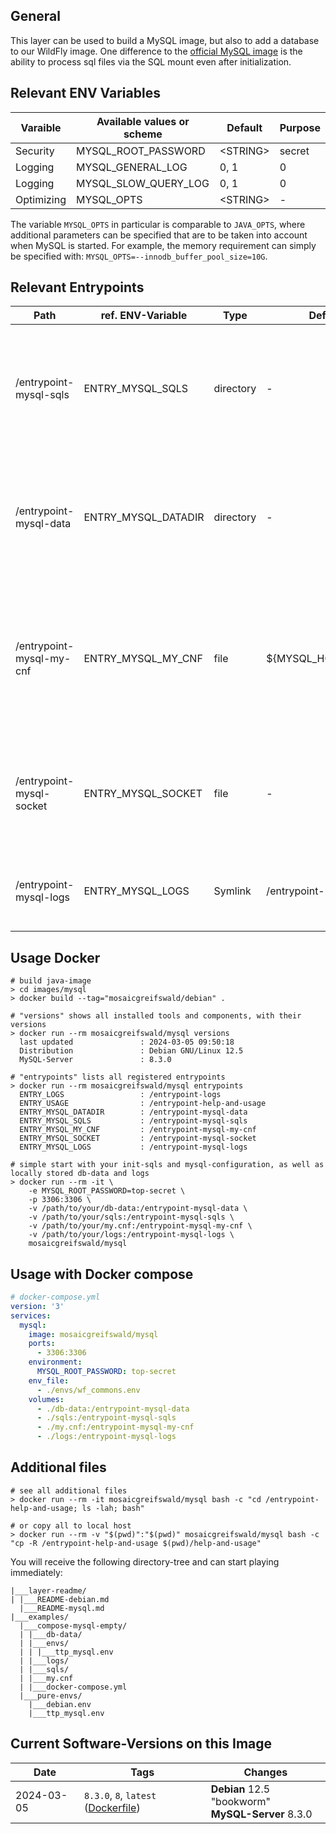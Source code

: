 ## General
This layer can be used to build a MySQL image, but also to add a database to our WildFly image.
One difference to the [official MySQL image](https://hub.docker.com/_/mysql) is the ability to process sql files via the
SQL mount even after initialization.

## Relevant ENV Variables
| Varaible   | Available values or scheme | Default    | Purpose |
|------------|----------------------------|------------|---------|
| Security   | MYSQL_ROOT_PASSWORD        | \<STRING\> | secret  |
| Logging    | MYSQL_GENERAL_LOG          | 0, 1       | 0       |
| Logging    | MYSQL_SLOW_QUERY_LOG       | 0, 1       | 0       |
| Optimizing | MYSQL_OPTS                 | \<STRING\> | -       |

The variable `MYSQL_OPTS` in particular is comparable to `JAVA_OPTS`,
where additional parameters can be specified that are to be taken into account when MySQL is started.
For example, the memory requirement can simply be specified with: `MYSQL_OPTS=--innodb_buffer_pool_size=10G`.


## Relevant Entrypoints
| Path                     | ref. ENV-Variable   | Type      | Default                | Purpose                                                                                                                             |
|--------------------------|---------------------|-----------|------------------------|-------------------------------------------------------------------------------------------------------------------------------------|
| /entrypoint-mysql-sqls   | ENTRY_MYSQL_SQLS    | directory | -                      | All SQL files that are to be executed at the first start for database preparation are placed here.                                  |
| /entrypoint-mysql-data   | ENTRY_MYSQL_DATADIR | directory | -                      | This directory can be mounted in an external volume so that data is not lost after delete container.                                |
| /entrypoint-mysql-my-cnf | ENTRY_MYSQL_MY_CNF  | file      | ${MYSQL_HOME}/my.cnf   | The `my.cnf` file contains all settings that are relevant for the operation of the MySQL database and can be exchanged accordingly. |
| /entrypoint-mysql-socket | ENTRY_MYSQL_SOCKET  | file      | -                      | The MySQL socket is only relevant for accessing the database if no port is available.                                               |
| /entrypoint-mysql-logs   | ENTRY_MYSQL_LOGS    | Symlink   | /entrypoint-logs/mysql | All logs generated by the MySQL service are stored here.                                                                            |



## Usage Docker
```shell
# build java-image
> cd images/mysql
> docker build --tag="mosaicgreifswald/debian" .

# "versions" shows all installed tools and components, with their versions
> docker run --rm mosaicgreifswald/mysql versions
  last updated               : 2024-03-05 09:50:18
  Distribution               : Debian GNU/Linux 12.5
  MySQL-Server               : 8.3.0
  
# "entrypoints" lists all registered entrypoints
> docker run --rm mosaicgreifswald/mysql entrypoints
  ENTRY_LOGS                 : /entrypoint-logs
  ENTRY_USAGE                : /entrypoint-help-and-usage
  ENTRY_MYSQL_DATADIR        : /entrypoint-mysql-data
  ENTRY_MYSQL_SQLS           : /entrypoint-mysql-sqls
  ENTRY_MYSQL_MY_CNF         : /entrypoint-mysql-my-cnf
  ENTRY_MYSQL_SOCKET         : /entrypoint-mysql-socket
  ENTRY_MYSQL_LOGS           : /entrypoint-mysql-logs

# simple start with your init-sqls and mysql-configuration, as well as locally stored db-data and logs
> docker run --rm -it \
    -e MYSQL_ROOT_PASSWORD=top-secret \
    -p 3306:3306 \
    -v /path/to/your/db-data:/entrypoint-mysql-data \
    -v /path/to/your/sqls:/entrypoint-mysql-sqls \
    -v /path/to/your/my.cnf:/entrypoint-mysql-my-cnf \
    -v /path/to/your/logs:/entrypoint-mysql-logs \
    mosaicgreifswald/mysql
```


## Usage with Docker compose
```yml
# docker-compose.yml
version: '3'
services:
  mysql:
    image: mosaicgreifswald/mysql
    ports:
      - 3306:3306
    environment:
      MYSQL_ROOT_PASSWORD: top-secret
    env_file:
      - ./envs/wf_commons.env
    volumes:
      - ./db-data:/entrypoint-mysql-data
      - ./sqls:/entrypoint-mysql-sqls
      - ./my.cnf:/entrypoint-mysql-my-cnf
      - ./logs:/entrypoint-mysql-logs
```

## Additional files
```shell
# see all additional files
> docker run --rm -it mosaicgreifswald/mysql bash -c "cd /entrypoint-help-and-usage; ls -lah; bash"

# or copy all to local host
> docker run --rm -v "$(pwd)":"$(pwd)" mosaicgreifswald/mysql bash -c "cp -R /entrypoint-help-and-usage $(pwd)/help-and-usage"
```
You will receive the following directory-tree and can start playing immediately:
```
|___layer-readme/
| |___README-debian.md
  |___README-mysql.md
|___examples/
  |___compose-mysql-empty/
  | |___db-data/
  | |___envs/
  | | |___ttp_mysql.env
  | |___logs/
  | |___sqls/
  | |___my.cnf
  | |___docker-compose.yml
  |___pure-envs/
    |___debian.env
    |___ttp_mysql.env
```


## Current Software-Versions on this Image
| Date       | Tags                                                                                                                 | Changes                                              |
|------------|----------------------------------------------------------------------------------------------------------------------|------------------------------------------------------|
| 2024-03-05 | `8.3.0`, `8`, `latest` ([Dockerfile](https://github.com/mosaic-hgw/Docker/blob/main/image/mysql/Dockerfile.mysql.8)) | **Debian** 12.5 "bookworm"<br>**MySQL-Server** 8.3.0 |
